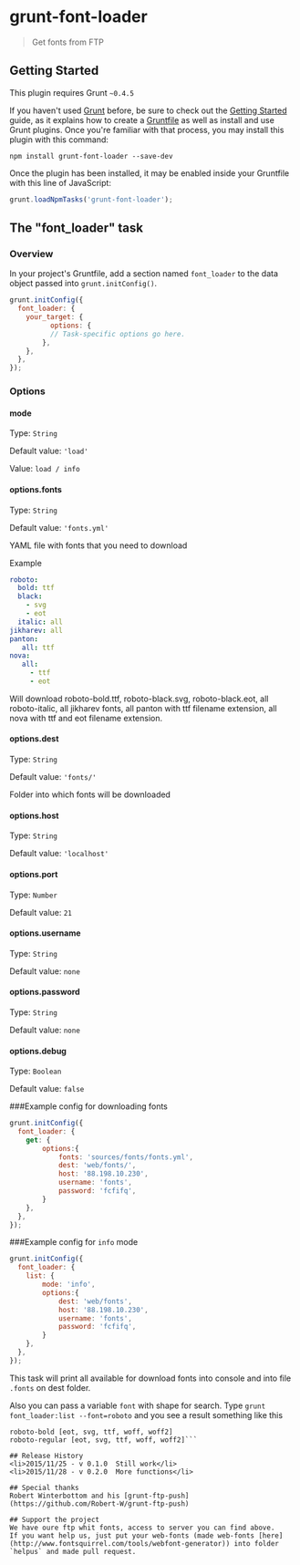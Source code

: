 # grunt-font-loader

> Get fonts from FTP

## Getting Started
This plugin requires Grunt `~0.4.5`

If you haven't used [Grunt](http://gruntjs.com/) before, be sure to check out the [Getting Started](http://gruntjs.com/getting-started) guide, as it explains how to create a [Gruntfile](http://gruntjs.com/sample-gruntfile) as well as install and use Grunt plugins. Once you're familiar with that process, you may install this plugin with this command:

```shell
npm install grunt-font-loader --save-dev
```

Once the plugin has been installed, it may be enabled inside your Gruntfile with this line of JavaScript:

```js
grunt.loadNpmTasks('grunt-font-loader');
```

## The "font_loader" task

### Overview
In your project's Gruntfile, add a section named `font_loader` to the data object passed into `grunt.initConfig()`.

```js
grunt.initConfig({
  font_loader: {
    your_target: {
	      options: {
	      // Task-specific options go here.
	    },
    },
  },
});
```

### Options

#### mode
Type: `String`

Default value: `'load'`

Value: `load / info`


#### options.fonts
Type: `String`

Default value: `'fonts.yml'`

YAML file with fonts that you need to download

Example
```YAML
roboto:
  bold: ttf
  black: 
    - svg
    - eot
  italic: all
jikharev: all
panton:
   all: ttf
nova:
   all: 
     - ttf
     - eot
```

Will download roboto-bold.ttf, roboto-black.svg, roboto-black.eot, all roboto-italic, all jikharev fonts, all panton with ttf filename extension, all nova with ttf and eot filename extension.


#### options.dest
Type: `String`

Default value: `'fonts/'`

Folder into which fonts will be downloaded


#### options.host
Type: `String`

Default value: `'localhost'`


#### options.port
Type: `Number`

Default value: `21`


#### options.username
Type: `String`

Default value: `none`


#### options.password
Type: `String`

Default value: `none`


#### options.debug
Type: `Boolean`

Default value: `false`

###Example config for downloading fonts
```js
grunt.initConfig({
  font_loader: {
    get: {
		options:{
			fonts: 'sources/fonts/fonts.yml',
            dest: 'web/fonts/',
            host: '88.198.10.230',
            username: 'fonts',
            password: 'fcfifq',
		}
    },
  },
});
```

###Example config for `info` mode
```js
grunt.initConfig({
  font_loader: {
    list: {
		mode: 'info',
		options:{
            dest: 'web/fonts',
            host: '88.198.10.230',
            username: 'fonts',
            password: 'fcfifq',
		}
    },
  },
});
```

This task  will print all available for download fonts into console and into file `.fonts` on dest folder. 

Also you can pass a variable `font` with shape for search. Type `grunt font_loader:list --font=roboto` and you see a result something like this

```roboto-black [eot, svg, ttf, woff, woff2]
roboto-bold [eot, svg, ttf, woff, woff2]
roboto-regular [eot, svg, ttf, woff, woff2]```

## Release History
<li>2015/11/25 - v 0.1.0  Still work</li>
<li>2015/11/28 - v 0.2.0  More functions</li>

## Special thanks
Robert Winterbottom and his [grunt-ftp-push](https://github.com/Robert-W/grunt-ftp-push)

## Support the project
We have oure ftp whit fonts, access to server you can find above.
If you want help us, just put your web-fonts (made web-fonts [here](http://www.fontsquirrel.com/tools/webfont-generator)) into folder `helpus` and made pull request.